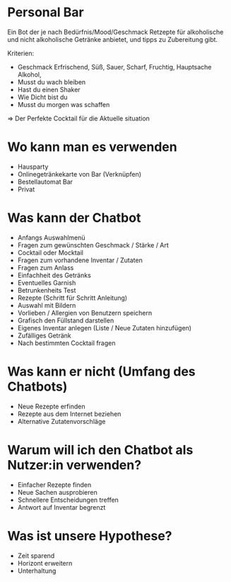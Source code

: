 # Personal Bar

Ein Bot der je nach Bedürfnis/Mood/Geschmack Retzepte für alkoholische und nicht alkoholische Getränke anbietet, und tipps zu Zubereitung gibt.

Kriterien:
  - Geschmack Erfrischend, Süß, Sauer, Scharf, Fruchtig, Hauptsache Alkohol, 
  - Musst du wach bleiben
  - Hast du einen Shaker
  - Wie Dicht bist du
  - Musst du morgen was schaffen
  
 => Der Perfekte Cocktail für die Aktuelle situation
 
 # Wo kann man es verwenden
 - Hausparty
 - Onlinegetränkekarte von Bar (Verknüpfen)
 - Bestellautomat Bar
 - Privat
 
 # Was kann der Chatbot
 - Anfangs Auswahlmenü
 -  Fragen zum gewünschten Geschmack / Stärke / Art
 - Cocktail oder Mocktail
 - Fragen zum vorhandene Inventar / Zutaten 
 - Fragen zum Anlass
 - Einfachheit des Getränks
 - Eventuelles Garnish
 - Betrunkenheits Test
 - Rezepte (Schritt für Schritt Anleitung)
 - Auswahl mit Bildern
 - Vorlieben / Allergien von Benutzern speichern
 - Grafisch den Füllstand darstellen
 - Eigenes Inventar anlegen (Liste / Neue Zutaten hinzufügen)
 - Zufälliges Getränk
 - Nach bestimmten Cocktail fragen
 
# Was kann er nicht (Umfang des Chatbots)
- Neue Rezepte erfinden
- Rezepte aus dem Internet beziehen
- Alternative Zutatenvorschläge


# Warum will ich den Chatbot als Nutzer:in verwenden? 
- Einfacher Rezepte finden
- Neue Sachen ausprobieren
- Schnellere Entscheidungen treffen
- Antwort auf Inventar begrenzt

# Was ist unsere Hypothese?
- Zeit sparend 
- Horizont erweitern
- Unterhaltung
